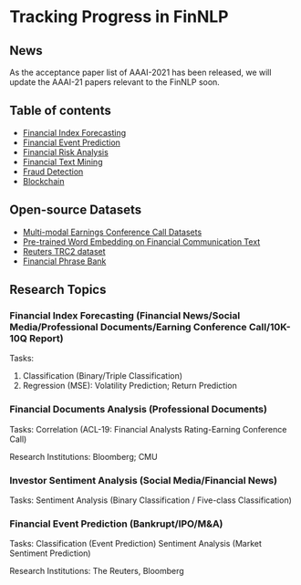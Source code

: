 # Tracking Progress in FinNLP

## News
As the acceptance paper list of AAAI-2021 has been released, we will update the AAAI-21 papers relevant to the FinNLP soon.

## Table of contents
- [Financial Index Forecasting](/NLP-based_Financial_Forecasting/README.md)
- [Financial Event Prediction](/Financial_Event_Prediction/README.md)
- [Financial Risk Analysis](/Financial_Risk_Analysis/README.md)
- [Financial Text Mining](/Financial_Text_Mining/README.md)
- [Fraud Detection](/Fraud_Detection/README.md)
- [Blockchain](/Blockchain/README.md)

## Open-source Datasets
- [Multi-modal Earnings Conference Call Datasets](/Earnings_Call_Datasets/README.md)
- [Pre-trained Word Embedding on Financial Communication Text](https://github.com/yya518/FinBERT)
- [Reuters TRC2 dataset](https://trec.nist.gov/data/reuters/reuters.html)
- [Financial Phrase Bank](https://www.researchgate.net/publication/251231364_FinancialPhraseBank-v10)

## Research Topics
### Financial Index Forecasting (Financial News/Social Media/Professional Documents/Earning Conference Call/10K-10Q Report)
Tasks:
1) Classification (Binary/Triple Classification)
2) Regression (MSE): Volatility Prediction; Return Prediction

### Financial Documents Analysis (Professional Documents)
Tasks:
Correlation (ACL-19: Financial Analysts Rating-Earning Conference Call)

Research Institutions:
Bloomberg; CMU

### Investor Sentiment Analysis (Social Media/Financial News)
Tasks:
Sentiment Analysis (Binary Classification / Five-class Classification)


### Financial Event Prediction (Bankrupt/IPO/M&A)
Tasks:
Classification (Event Prediction)
Sentiment Analysis (Market Sentiment Prediction)

Research Institutions:
The Reuters, Bloomberg

